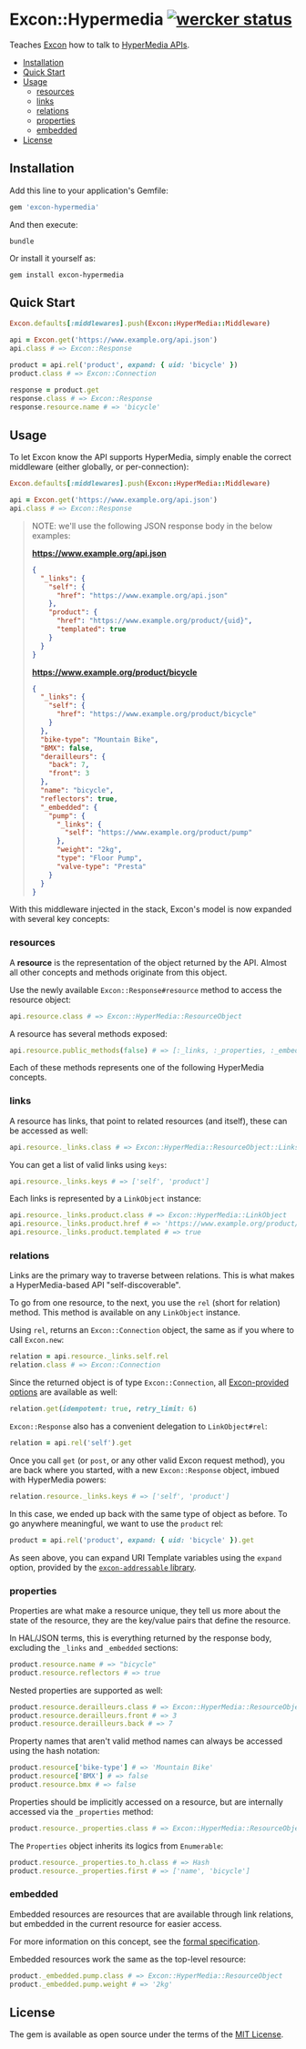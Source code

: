 # Excon::Hypermedia [![wercker status](https://app.wercker.com/status/f3fd6cf2045566072ef26354d5a73e9f/s/master "wercker status")](https://app.wercker.com/project/bykey/f3fd6cf2045566072ef26354d5a73e9f)

Teaches [Excon][] how to talk to [HyperMedia APIs][hypermedia].

* [Installation](#installation)
* [Quick Start](#quick-start)
* [Usage](#usage)
  * [resources](#resources)
  * [links](#links)
  * [relations](#relations)
  * [properties](#properties)
  * [embedded](#embedded)
* [License](#license)

## Installation

Add this line to your application's Gemfile:

```ruby
gem 'excon-hypermedia'
```

And then execute:

```shell
bundle
```

Or install it yourself as:

```shell
gem install excon-hypermedia
```

## Quick Start

```ruby
Excon.defaults[:middlewares].push(Excon::HyperMedia::Middleware)

api = Excon.get('https://www.example.org/api.json')
api.class # => Excon::Response

product = api.rel('product', expand: { uid: 'bicycle' })
product.class # => Excon::Connection

response = product.get
response.class # => Excon::Response
response.resource.name # => 'bicycle'
```

## Usage

To let Excon know the API supports HyperMedia, simply enable the correct
middleware (either globally, or per-connection):

```ruby
Excon.defaults[:middlewares].push(Excon::HyperMedia::Middleware)

api = Excon.get('https://www.example.org/api.json')
api.class # => Excon::Response
```

> NOTE: we'll use the following JSON response body in the below examples:
> 
> **https://www.example.org/api.json**
> 
> ```json
> {
>   "_links": {
>     "self": {
>       "href": "https://www.example.org/api.json"
>     },
>     "product": {
>       "href": "https://www.example.org/product/{uid}",
>       "templated": true
>     }
>   }
> }
> ```
> 
> **https://www.example.org/product/bicycle**
> 
> ```json
> {
>   "_links": {
>     "self": {
>       "href": "https://www.example.org/product/bicycle"
>     }
>   },
>   "bike-type": "Mountain Bike",
>   "BMX": false,
>   "derailleurs": {
>     "back": 7,
>     "front": 3
>   },
>   "name": "bicycle",
>   "reflectors": true,
>   "_embedded": {
>     "pump": {
>       "_links": {
>         "self": "https://www.example.org/product/pump"
>       },
>       "weight": "2kg",
>       "type": "Floor Pump",
>       "valve-type": "Presta"
>     }
>   }
> }

With this middleware injected in the stack, Excon's model is now expanded with
several key concepts:

### resources

A **resource** is the representation of the object returned by the API. Almost
all other concepts and methods originate from this object.

Use the newly available `Excon::Response#resource` method to access the resource
object:

```ruby
api.resource.class # => Excon::HyperMedia::ResourceObject
```

A resource has several methods exposed:

```ruby
api.resource.public_methods(false) # => [:_links, :_properties, :_embedded]
```

Each of these methods represents one of the following HyperMedia concepts.

### links

A resource has links, that point to related resources (and itself), these can be
accessed as well:

```ruby
api.resource._links.class # => Excon::HyperMedia::ResourceObject::Links
```

You can get a list of valid links using `keys`:

```ruby
api.resource._links.keys # => ['self', 'product']
```

Each links is represented by a `LinkObject` instance:

```ruby
api.resource._links.product.class # => Excon::HyperMedia::LinkObject
api.resource._links.product.href # => 'https://www.example.org/product/{uid}'
api.resource._links.product.templated # => true
```

### relations

Links are the primary way to traverse between relations. This is what makes a
HyperMedia-based API "self-discoverable".

To go from one resource, to the next, you use the `rel` (short for relation)
method. This method is available on any `LinkObject` instance.

Using `rel`, returns an `Excon::Connection` object, the same as if you where to
call `Excon.new`:

```ruby
relation = api.resource._links.self.rel
relation.class # => Excon::Connection
```

Since the returned object is of type `Excon::Connection`, all
[Excon-provided options][options] are available as well:

```ruby
relation.get(idempotent: true, retry_limit: 6)
```

`Excon::Response` also has a convenient delegation to `LinkObject#rel`:

```ruby
relation = api.rel('self').get
```

Once you call `get` (or `post`, or any other valid Excon request method), you
are back where you started, with a new `Excon::Response` object, imbued with
HyperMedia powers:

```ruby
relation.resource._links.keys # => ['self', 'product']
```

In this case, we ended up back with the same type of object as before. To go
anywhere meaningful, we want to use the `product` rel:

```ruby
product = api.rel('product', expand: { uid: 'bicycle' }).get
```

As seen above, you can expand URI Template variables using the `expand` option,
provided by the [`excon-addressable` library][excon-addressable].

### properties

Properties are what make a resource unique, they tell us more about the state of
the resource, they are the key/value pairs that define the resource.

In HAL/JSON terms, this is everything returned by the response body, excluding
the `_links` and `_embedded` sections:

```ruby
product.resource.name # => "bicycle"
product.resource.reflectors # => true
```

Nested properties are supported as well:

```ruby
product.resource.derailleurs.class # => Excon::HyperMedia::ResourceObject::Properties
product.resource.derailleurs.front # => 3
product.resource.derailleurs.back # => 7
```

Property names that aren't valid method names can always be accessed using the
hash notation:

```ruby
product.resource['bike-type'] # => 'Mountain Bike'
product.resource['BMX'] # => false
product.resource.bmx # => false
```

Properties should be implicitly accessed on a resource, but are internally
accessed via the `_properties` method:

```ruby
product.resource._properties.class # => Excon::HyperMedia::ResourceObject::Properties
```

The `Properties` object inherits its logics from `Enumerable`:

```ruby
product.resource._properties.to_h.class # => Hash
product.resource._properties.first # => ['name', 'bicycle']
```

### embedded

Embedded resources are resources that are available through link relations, but
embedded in the current resource for easier access.

For more information on this concept, see the [formal specification][_embedded].

Embedded resources work the same as the top-level resource:

```ruby
product._embedded.pump.class # => Excon::HyperMedia::ResourceObject
product._embedded.pump.weight # => '2kg'
```

## License

The gem is available as open source under the terms of the [MIT License](http://opensource.org/licenses/MIT).

[excon]: https://github.com/excon/excon
[hypermedia]: https://en.wikipedia.org/wiki/HATEOAS
[excon-addressable]: https://github.com/JeanMertz/excon-addressable
[options]: https://github.com/excon/excon#options
[_embedded]: https://tools.ietf.org/html/draft-kelly-json-hal-08#section-4.1.2
